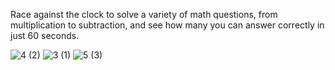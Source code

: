 Race against the clock to solve a variety of math questions, from multiplication to subtraction, and see how many you can answer correctly in just 60 seconds.


![4 (2)](https://github.com/mbayo97/MathChampionships/assets/114036622/13cff322-4de4-4dc3-b25a-9a90296d5e91)
![3 (1)](https://github.com/mbayo97/MathChampionships/assets/114036622/6a50aac6-05ca-42d1-b345-02000a577971)
![5 (3)](https://github.com/mbayo97/MathChampionships/assets/114036622/9347506e-ba46-47d6-8e3e-27e515613dd4)

